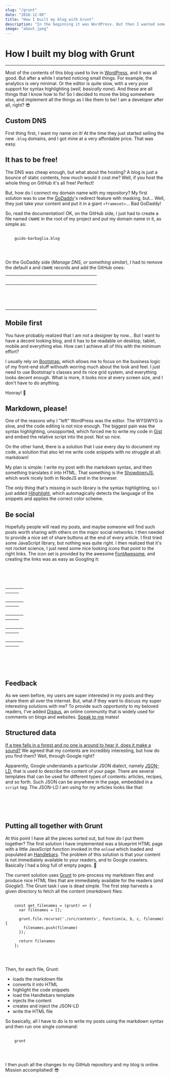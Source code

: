 ```yaml
---
slug: "/grunt"
date: "2016-12-08"
title: "How I built my blog with Grunt"
description: "In the beginning it was WordPress. But then I wanted something more personal, so I ended up building the whole blog from scratch with the help of Grunt."
image: "about.jpeg"
---
```


# How I built my blog with Grunt

<hr>

Most of the contents of this blog used to live in [WordPress](https://kalimadev.wordpress.com/),
and it was all good. But after a while I started noticing small things.
For example, the analytics is very minimal. Or the editor is quite slow,
with a very poor support for syntax highlighting (_well, basically none_).
And these are all things that I know how to fix! So I decided to move the
blog somewhere else, and implement all the things as I like them to be!
I am a developer after all, right? 😎

## Custom DNS

First thing first, I want my name on it! At the time they just started
selling the new `.blog` domains, and I got mine at a very affordable price.
That was easy.

## It has to be free!

The DNS was cheap enough, but what about the hosting? A blog is just a bounce
of static contents, how much would it cost me? Well, if you host the whole thing
on GitHub it's all free! Perfect!

But, how do I connect my domain name with my repository? My first solution was
to use the [GoDaddy](https://it.godaddy.com/)'s redirect feature with
masking, but... Well, they just take your content and put it in a giant
`<frameset>`... Bad GoDaddy!

So, read the documentation! OK, on the GitHub side, I just had to create a
file named `CNAME` in the root of my project and put my domain name in it, as
simple as:

<pre>
  <code>
    guido-barbaglia.blog
  </code>
</pre>

<br>

On the GoDaddy side (_Manage DNS, or something similar_), I had to remove
the default `A` and `CNAME` records and add the GitHub ones:

<table class="table" style="color: #fff;">
  <thead>
    <th>Type</th>
    <th>Name</th>
    <th>Value</th>
  </thead>
  <tbody>
    <tr>
      <td>A</td>
      <td>@</td>
      <td>1
    <tr>
      <td>A</td>
      <td>@</td>
      <td>192.30.252.154</td>
    </tr>
    <tr>
      <td>CNAME</td>
      <td>www</td>
      <td>kalimaha.github.io</td>
    </tr>
  </tbody>
</table>

## Mobile first

You have probably realized that I am not a designer by now...
But I want to have a decent looking blog, and it has to be readable on desktop,
tablet, mobile and everything else. How can I achieve all of this with the
minimum effort?

I usually rely on [Bootstrap](http://getbootstrap.com/), which allows me to
focus on the business logic of my front-end stuff withouth worring much about
the look and feel. I just need to use Bootstrap's classes and its nice grid
system, and everything looks decent enough. What is more, it looks nice at
every screen size, and I don't have to do anything.

Hooray! 🎉

## Markdown, please!

One of the reasons why I "left" WordPress was the editor. The WYSIWYG is slow,
and the code editing is not nice enough. The biggest pain was the syntax
highlighting, unsopported, which forced me to write my code in
[Gist](https://gist.github.com) and embed the relative script into the post. Not
so nice.

On the other hand, there is a solution that I use every day to document my code,
a solution that also let me write code snippets with no struggle at all: markdown!

My plan is simple: I write my post with the markdown syntax, and then something
translates it into HTML. That something is the
[ShowdownJS](https://github.com/showdownjs/showdown), which work nicely both in
NodeJS and in the browser.

The only thing that's missing in such library is the syntax highlighting, so I
just added [Hihghlight](https://www.npmjs.com/package/highlight), which
automagically detects the language of the snippets and applies the correct
color scheme.

## Be social

Hopefully people will read my posts, and maybe someone will find such posts
worth sharing with others on the major social networks. I then needed to provide
a nice set of share buttons at the end of every article. I first tried some
JavaScript library, but nothing was quite right. I then realized that it's not
rocket science, I just need some nice looking icons that point to the right
links. The icon set is provided by the awesome
[FontAwesome](http://fontawesome.io/), and creating the links was as easy as
Googling it:

<pre>
  <code>
    <div>
      <a href="https://twitter.com/intent/tweet?text={{title}}&url={{url}}">
        <i class="fa fa-twitter fa-2x"></i>
      </a>
      <a href="http://www.linkedin.com/shareArticle?mini=true&url={{url}}&title={{title}}">
        <i class="fa fa-linkedin fa-2x"></i>
      </a>
      <a href="http://www.reddit.com/submit?url={{url}}&title={{title}}">
        <i class="fa fa-reddit fa-2x"></i>
      </a>
      <a href="http://www.facebook.com/sharer/sharer.php?u={{url}}&title={{title}}">
        <i class="fa fa-facebook fa-2x"></i>
      </a>
      <a href="https://plus.google.com/share?url={{url}}">
        <i class="fa fa-google-plus fa-2x"></i>
      </a>
    </div>
  </code>
</pre>

<br>

## Feedback

As we seen before, my users are super interested in my posts and they share them
all over the internet. But, what if they want to discuss my super interesting
solutions with me? To provide such opportunity to my beloved readers, I've
added [Disqus](https://disqus.com/), an online community that is widely used
for comments on blogs and websites.
[Speak to me](https://en.wikipedia.org/wiki/Speak_to_Me) mates!

## Structured data

[If a tree falls in a forest and no one is around to hear it, does it make a
sound?](https://en.wikipedia.org/wiki/If_a_tree_falls_in_a_forest)
We agreed that my contents are incredibly interesting, but how do you
find them? Well, through Google right?

Apparently, Google understands a particular JSON dialect, namely
[JSON-LD](https://developers.google.com/schemas/formats/json-ld), that is used
to describe the content of your page. There are several templates that can be
used for different types of contents: articles, recipes, and so forth. Such
JSON can be anywhere in the page, embedded in a `script` tag. The JSON-LD I am
using for my articles looks like that:

<pre>
  <code>
    <script type="application/ld+json">
      {
        "@context":"http://schema.org",
        "@type":"BlogPosting",
        "mainEntityOfPage": {
          "@type": "WebPage",
          "@id": "http://guido-barbaglia.blog/posts/how_i_built_my_blog_with_grunt.html"
        },
        "headline":"How I built my blog with Grunt",
        "description":"In the beginning it was WordPress. But then I wanted something more personal, so I ended up building the whole blog from scratch with the help of Grunt.",
        "author": {
            "@type": "Person",
            "name": "Guido Barbaglia"
        },
        "datePublished": "2016-12-08T10:42:48.917Z",
        "dateModified": "2016-12-08T10:42:48.917Z",
        "publisher": {
          "@type": "Organization",
          "name": "Guido Barbaglia",
          "logo": {
            "@type": "ImageObject",
            "url": "http://guido-barbaglia.blog/src/images/portrait.jpg",
            "width": "150",
            "height": 60
          }
        },
        "image": {
          "@type": "ImageObject",
          "url": "http://guido-barbaglia.blog/src/images/how_i_built_my_blog_with_grunt.png",
          "height": 150,
          "width": "150"
        }
      }
    </script>
  </code>
</pre>

## Putting all together with Grunt

At this point I have all the pieces sorted out, but how do I put them together?
The first solution I have implemented was a blueprint HTML page with a little
JavaScript function invoked in the `onload` which loaded and populated an
[Handlebars](http://handlebarsjs.com/). The problem of this solution is that
your content is not immediately available to your readers, and to Google
crawlers. Basically I had a blog full of empty pages. 🤔

The current solution uses [Grunt](http://gruntjs.com/) to pre-process my
markdown files and produce nice HTML files that are immediately available for
the readers (_and Google!_). The Grunt task I use is dead simple. The first
step harvests a given directory to fetch all the content (_markdown_) files:

<pre>
  <code>
    const get_filenames = (grunt) => {
      var filenames = [];

      grunt.file.recurse('./src/contents', function(a, b, c, filename) {
        filenames.push(filename)
      });

      return filenames
    };
  </code>
</pre>

<br>

Then, for each file, Grunt:

- loads the markdown file
- converts it into HTML
- highlight the code snippets
- load the Handlebars template
- injects the content
- creates and inject the JSON-LD
- write the HTML file

So basically, all I have to do is to write my posts using the markdown syntax
and then run one single command:

<pre>
  <code>
    grunt
  </code>
</pre>

<br>

I then push all the changes to my GitHub repository and my blog is online.
Mission accomplished! 😎
